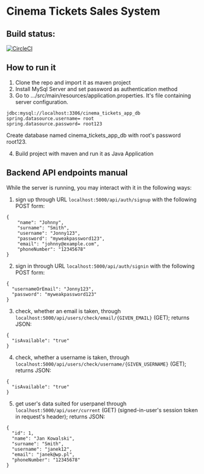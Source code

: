 # Cinema Tickets Sales System
## Build status: 
[![CircleCI](https://circleci.com/gh/pwr-piisw/piisw_app/tree/development.svg?style=svg&circle-token=a588a8588b64e62a101721eb308624765d91cc3e)](https://circleci.com/gh/pwr-piisw/piisw_app/tree/development)

## How to run it
1. Clone the repo and import it as maven project
2. Install MySql Server and set password as authentication method 
3. Go to  .../src/main/resources/application.properties. It's file containing server configuration.
```
jdbc:mysql://localhost:3306/cinema_tickets_app_db
spring.datasource.username= root
spring.datasource.password= root123
```
Create database named cinema_tickets_app_db with root's password root123.

4. Build project with maven and run it as Java Application

## Backend API endpoints manual
While the server is running, you may interact with it in the following ways:
1. sign up through URL `localhost:5000/api/auth/signup` with the following POST form:
```
{
	"name": "Johnny",
	"surname": "Smith",
	"username": "Jonny123",
	"password": "myweakpassword123",
	"email": "johnny@example.com",
	"phoneNumber": "12345678"
}
```
2. sign in through URL `localhost:5000/api/auth/signin` with the following POST form:
```
{
  "usernameOrEmail": "Jonny123",
  "password": "myweakpassword123"
}
```
3. check, whether an email is taken, through `localhost:5000/api/users/check/email/{GIVEN_EMAIL}` (GET); returns JSON:
```
{
  "isAvailable": "true"
}
```
4. check, whether a username is taken, through `localhost:5000/api/users/check/username/{GIVEN_USERNAME}` (GET); returns JSON:
```
{
  "isAvailable": "true"
}
```
5. get user's data suited for userpanel through `localhost:5000/api/user/current` (GET) (signed-in-user's session token in request's header); returns JSON:
```
{
  "id": 1,
  "name": "Jan Kowalski",
  "surname": "Smith",
  "username": "janek12",
  "email": "janek@wp.pl",
  "phoneNumber": "12345678"
}
```
